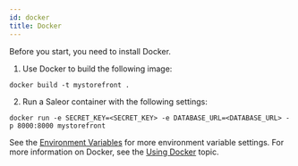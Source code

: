 ```yaml
---
id: docker
title: Docker
---
```


Before you start, you need to install Docker.

1. Use Docker to build the following image:

```shell-session
docker build -t mystorefront .
```

2. Run a Saleor container with the following settings:

```shell-session
docker run -e SECRET_KEY=<SECRET_KEY> -e DATABASE_URL=<DATABASE_URL> -p 8000:8000 mystorefront
```

See the [Environment Variables](customization/environment-variables.md) for more environment variable settings.
For more information on Docker, see the [Using Docker](getting-started/docker.md) topic.
